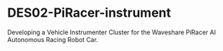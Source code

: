 # DES02-PiRacer-instrument
Developing a Vehicle Instrumenter Cluster for the Waveshare PiRacer AI Autonomous Racing Robot Car.
